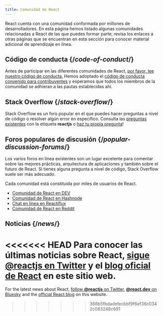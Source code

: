 ```yaml
---
title: Comunidad de React
---
```


<Intro>

React cuenta con una comunidad conformada por millones de desarrolladores. En esta página hemos listado algunas comunidades relacionadas a React de las que puedes formar parte; revisa los enlaces a otras páginas que se encuentran en esta sección para conocer material adicional de aprendizaje en línea.

</Intro>

## Código de conducta {/*code-of-conduct*/}

Antes de participar en las diferentes comunidades de React, [por favor, lee nuestro código de conducta.](https://github.com/facebook/react/blob/main/CODE_OF_CONDUCT.md) Hemos adoptado el [código de conducta convenido para contribuyentes](https://www.contributor-covenant.org/es/version/2/1/code_of_conduct/) y esperamos que todos los miembros de la comunidad se adhieran a las pautas establecidas ahí.

## Stack Overflow {/*stack-overflow*/}

Stack Overflow es un foro popular en el que puedes hacer preguntas a nivel de código o resolver algún error en específico. Consulta las [preguntas existentes](https://stackoverflow.com/questions/tagged/reactjs) con la etiqueta **reactjs** o [haz tu propia pregunta](https://stackoverflow.com/questions/ask?tags=reactjs)!

## Foros populares de discusión {/*popular-discussion-forums*/}

Los varios foros en línea existentes son un lugar excelente para comentar sobre las mejores prácticas, arquitectura de aplicaciones y también sobre el futuro de React. Si tienes alguna pregunta a nivel de código, Stack Overflow suele ser más adecuado.

Cada comunidad está constituida por miles de usuarios de React.

* [Comunidad de React en DEV](https://dev.to/t/react)
* [Comunidad de React en Hashnode](https://hashnode.com/n/reactjs)
* [Chat en línea en Reactiflux](https://discord.gg/reactiflux)
* [Comunidad de React en Reddit](https://www.reddit.com/r/reactjs/)

## Noticias {/*news*/}

<<<<<<< HEAD
Para conocer las últimas noticias sobre React, [sigue **@reactjs** en Twitter](https://twitter.com/reactjs) y el [blog oficial de React](/blog/) en este sitio web.
=======
For the latest news about React, [follow **@reactjs** on Twitter](https://twitter.com/reactjs), [**@react.dev** on Bluesky](https://bsky.app/profile/react.dev) and the [official React blog](/blog/) on this website.
>>>>>>> 366b5fbdadefecbbf9f6ef36c0342c083248c691
